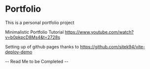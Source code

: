 # Portfolio

This is a personal portfolio project

Minimalistic Portfolio Tutorial
https://www.youtube.com/watch?v=b0pkpcD8Ms4&t=2728s

Setting up of github pages thanks to 
https://github.com/sitek94/vite-deploy-demo

-- Read Me to be Completed --

